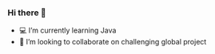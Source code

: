 ### Hi there 👋 

- 💻 I’m currently learning Java
- 🎯 I’m looking to collaborate on challenging global project

